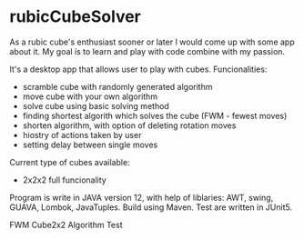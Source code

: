 # rubicCubeSolver
As a rubic cube's enthusiast sooner or later I would come up with some app about it.
My goal is to learn and play with code combine with my passion.

It's a desktop app that allows user to play with cubes.
Funcionalities:
  - scramble cube with randomly generated algorithm
  - move cube with your own algorithm
  - solve cube using basic solving method
  - finding shortest algorith which solves the cube (FWM - fewest moves)
  - shorten algorithm, with option of deleting rotation moves
  - hiostry of actions taken by user
  - setting delay between single moves

Current type of cubes available:
  - 2x2x2 full funcionality
  
Program is write in JAVA version 12, with help of liblaries: AWT, swing, GUAVA, Lombok, JavaTuples.
Build using Maven. Test are written in JUnit5.


FWM
Cube2x2
Algorithm
Test
